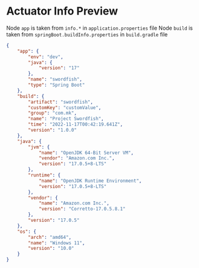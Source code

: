 # Actuator Info Preview

Node ``app`` is taken from ``info.*`` in ``application.properties`` file
Node  ``build`` is taken from ``springBoot.buildInfo.properties`` in ``build.gradle`` file

````json
{
    "app": {
        "env": "dev",
        "java": {
            "version": "17"
        },
        "name": "swordfish",
        "type": "Spring Boot"
    },
    "build": {
        "artifact": "swordfish",
        "customKey": "customValue",
        "group": "com.mk",
        "name": "Project Swordfish",
        "time": "2022-11-17T00:42:19.641Z",
        "version": "1.0.0"
    },
    "java": {
        "jvm": {
            "name": "OpenJDK 64-Bit Server VM",
            "vendor": "Amazon.com Inc.",
            "version": "17.0.5+8-LTS"
        },
        "runtime": {
            "name": "OpenJDK Runtime Environment",
            "version": "17.0.5+8-LTS"
        },
        "vendor": {
            "name": "Amazon.com Inc.",
            "version": "Corretto-17.0.5.8.1"
        },
        "version": "17.0.5"
    },
    "os": {
        "arch": "amd64",
        "name": "Windows 11",
        "version": "10.0"
    }
}
````